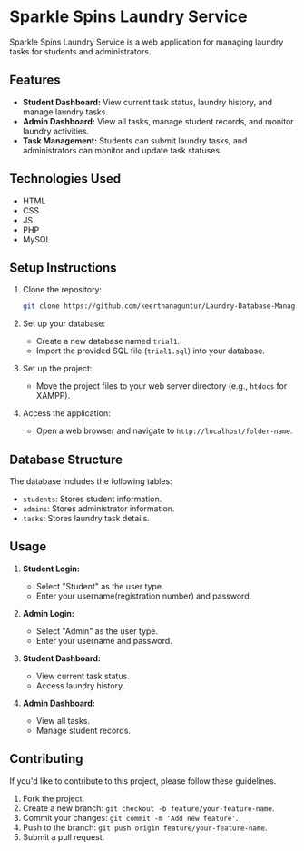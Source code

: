 # Sparkle Spins Laundry Service

Sparkle Spins Laundry Service is a web application for managing laundry tasks for students and administrators.

## Features

- **Student Dashboard:** View current task status, laundry history, and manage laundry tasks.
- **Admin Dashboard:** View all tasks, manage student records, and monitor laundry activities.
- **Task Management:** Students can submit laundry tasks, and administrators can monitor and update task statuses.

## Technologies Used

- HTML
- CSS
- JS
- PHP
- MySQL

## Setup Instructions

1. Clone the repository:

    ```bash
    git clone https://github.com/keerthanaguntur/Laundry-Database-Management.git
    ```

2. Set up your database:

    - Create a new database named `trial1`.
    - Import the provided SQL file (`trial1.sql`) into your database.

3. Set up the project:

    - Move the project files to your web server directory (e.g., `htdocs` for XAMPP).

4. Access the application:

    - Open a web browser and navigate to `http://localhost/folder-name`.

## Database Structure

The database includes the following tables:

- `students`: Stores student information.
- `admins`: Stores administrator information.
- `tasks`: Stores laundry task details.

## Usage

1. **Student Login:**
   - Select "Student" as the user type.
   - Enter your username(registration number) and password.

2. **Admin Login:**
   - Select "Admin" as the user type.
   - Enter your username and password.

3. **Student Dashboard:**
   - View current task status.
   - Access laundry history.

4. **Admin Dashboard:**
   - View all tasks.
   - Manage student records.

## Contributing

If you'd like to contribute to this project, please follow these guidelines.

1. Fork the project.
2. Create a new branch: `git checkout -b feature/your-feature-name`.
3. Commit your changes: `git commit -m 'Add new feature'`.
4. Push to the branch: `git push origin feature/your-feature-name`.
5. Submit a pull request.
